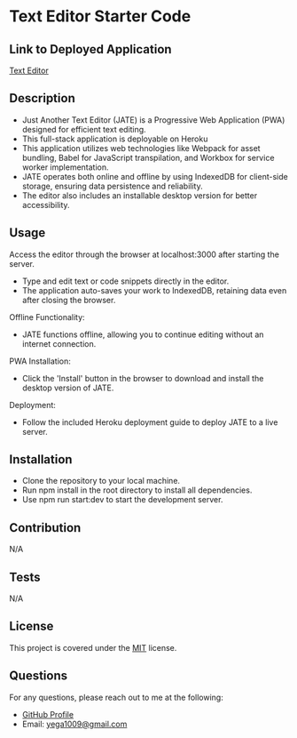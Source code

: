# Text Editor Starter Code

## Link to Deployed Application

<a href="https://text-editor-123-1328847b472b.herokuapp.com/">Text Editor</a>

## Description

- Just Another Text Editor (JATE) is a Progressive Web Application (PWA) designed for efficient text editing. 
- This full-stack application is deployable on Heroku
- This application utilizes web technologies like Webpack for asset bundling, Babel for JavaScript transpilation, and Workbox for service worker implementation.
- JATE operates both online and offline by using IndexedDB for client-side storage, ensuring data persistence and reliability. 
- The editor also includes an installable desktop version for better accessibility.

## Usage

Access the editor through the browser at localhost:3000 after starting the server.
- Type and edit text or code snippets directly in the editor.
- The application auto-saves your work to IndexedDB, retaining data even after closing the browser.

Offline Functionality:
- JATE functions offline, allowing you to continue editing without an internet connection.

PWA Installation:
- Click the 'Install' button in the browser to download and install the desktop version of JATE.

Deployment:
- Follow the included Heroku deployment guide to deploy JATE to a live server.

## Installation

- Clone the repository to your local machine.
- Run npm install in the root directory to install all dependencies.
- Use npm run start:dev to start the development server.

## Contribution

N/A

## Tests

N/A

## License

This project is covered under the [MIT](https://opensource.org/licenses/MIT) license.

## Questions

For any questions, please reach out to me at the following:

- [GitHub Profile](https://github.com/yega1009)
- Email: yega1009@gmail.com
